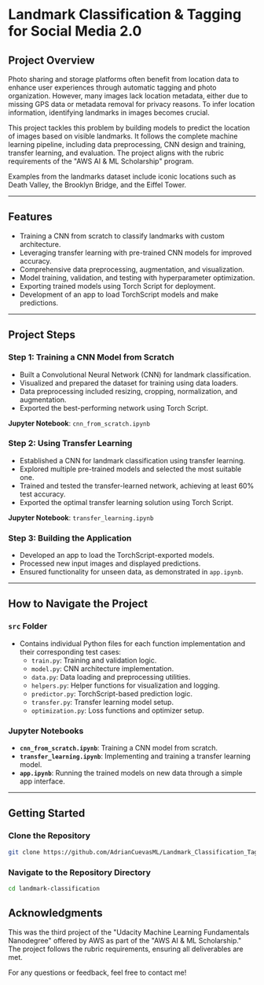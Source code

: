 # Landmark Classification & Tagging for Social Media 2.0

## Project Overview

Photo sharing and storage platforms often benefit from location data to enhance user experiences through automatic tagging and photo organization. However, many images lack location metadata, either due to missing GPS data or metadata removal for privacy reasons. To infer location information, identifying landmarks in images becomes crucial.

This project tackles this problem by building models to predict the location of images based on visible landmarks. It follows the complete machine learning pipeline, including data preprocessing, CNN design and training, transfer learning, and evaluation. The project aligns with the rubric requirements of the "AWS AI & ML Scholarship" program.

Examples from the landmarks dataset include iconic locations such as Death Valley, the Brooklyn Bridge, and the Eiffel Tower.

---

## Features
- Training a CNN from scratch to classify landmarks with custom architecture.
- Leveraging transfer learning with pre-trained CNN models for improved accuracy.
- Comprehensive data preprocessing, augmentation, and visualization.
- Model training, validation, and testing with hyperparameter optimization.
- Exporting trained models using Torch Script for deployment.
- Development of an app to load TorchScript models and make predictions.

---

## Project Steps

### Step 1: Training a CNN Model from Scratch
- Built a Convolutional Neural Network (CNN) for landmark classification.
- Visualized and prepared the dataset for training using data loaders.
- Data preprocessing included resizing, cropping, normalization, and augmentation.
- Exported the best-performing network using Torch Script.

**Jupyter Notebook**: `cnn_from_scratch.ipynb`

### Step 2: Using Transfer Learning
- Established a CNN for landmark classification using transfer learning.
- Explored multiple pre-trained models and selected the most suitable one.
- Trained and tested the transfer-learned network, achieving at least 60% test accuracy.
- Exported the optimal transfer learning solution using Torch Script.

**Jupyter Notebook**: `transfer_learning.ipynb`

### Step 3: Building the Application
- Developed an app to load the TorchScript-exported models.
- Processed new input images and displayed predictions.
- Ensured functionality for unseen data, as demonstrated in `app.ipynb`.

---

## How to Navigate the Project

### `src` Folder
- Contains individual Python files for each function implementation and their corresponding test cases:
  - `train.py`: Training and validation logic.
  - `model.py`: CNN architecture implementation.
  - `data.py`: Data loading and preprocessing utilities.
  - `helpers.py`: Helper functions for visualization and logging.
  - `predictor.py`: TorchScript-based prediction logic.
  - `transfer.py`: Transfer learning model setup.
  - `optimization.py`: Loss functions and optimizer setup.

### Jupyter Notebooks
- **`cnn_from_scratch.ipynb`**: Training a CNN model from scratch.
- **`transfer_learning.ipynb`**: Implementing and training a transfer learning model.
- **`app.ipynb`**: Running the trained models on new data through a simple app interface.

---

## Getting Started

### Clone the Repository
```bash
git clone https://github.com/AdrianCuevasML/Landmark_Classification_Tagging_for_Social_Media.git
```

### Navigate to the Repository Directory
```bash
cd landmark-classification
```

## Acknowledgments
This was the third project of the "Udacity Machine Learning Fundamentals Nanodegree" offered by AWS as part of the "AWS AI & ML Scholarship." The project follows the rubric requirements, ensuring all deliverables are met.

For any questions or feedback, feel free to contact me!
